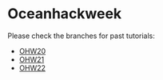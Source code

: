 # Oceanhackweek

Please check the branches for past tutorials:

- [OHW20](https://github.com/oceanhackweek/ohw-tutorials/tree/OHW20)
- [OHW21](https://github.com/oceanhackweek/ohw-tutorials/tree/OHW21)
- [OHW22](https://github.com/oceanhackweek/ohw-tutorials/tree/OHW22)